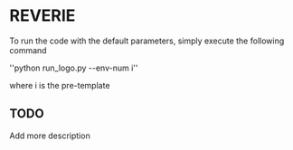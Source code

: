 # REVERIE


To run the code with the default parameters, simply execute the following command

''python run_logo.py --env-num i''

where i is the pre-template

## TODO
Add more description
